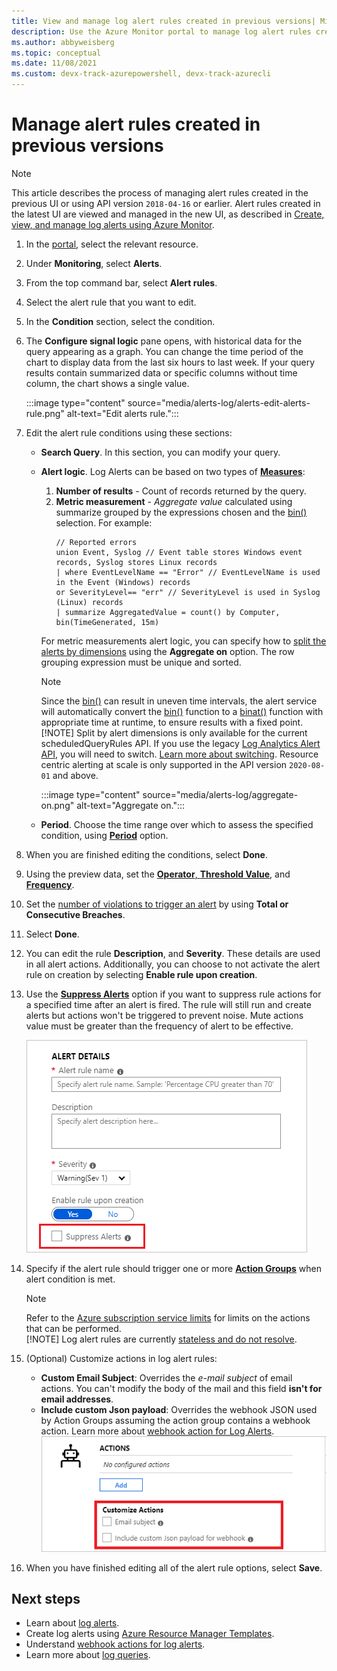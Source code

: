 ```yaml
---
title: View and manage log alert rules created in previous versions| Microsoft Docs
description: Use the Azure Monitor portal to manage log alert rules created in earlier versions
ms.author: abbyweisberg
ms.topic: conceptual
ms.date: 11/08/2021 
ms.custom: devx-track-azurepowershell, devx-track-azurecli
---
```

# Manage alert rules created in previous versions

> [!NOTE]
> This article describes the process of managing alert rules created in the previous UI or using API version `2018-04-16` or earlier. Alert rules created in the latest UI are viewed and managed in the new UI, as described in [Create, view, and manage log alerts using Azure Monitor](alerts-log.md).

1. In the [portal](https://portal.azure.com/), select the relevant resource.
1. Under **Monitoring**, select **Alerts**.
1. From the top command bar, select **Alert rules**.
1. Select the alert rule that you want to edit.
1. In the **Condition** section, select the condition.
1. The **Configure signal logic** pane opens, with historical data for the query appearing as a graph. You can change the time period of the chart to display data from the last six hours to last week.
    If your query results contain summarized data or  specific columns without time column, the chart shows a single value.
   
    :::image type="content" source="media/alerts-log/alerts-edit-alerts-rule.png" alt-text="Edit alerts rule.":::

1. Edit the alert rule conditions using these sections:
    - **Search Query**. In this section, you can modify your query.
    - **Alert logic**. Log Alerts can be based on two types of [**Measures**](./alerts-unified-log.md#measure):
        1. **Number of results** - Count of records returned by the query.
        1. **Metric measurement** - *Aggregate value* calculated using summarize grouped by the expressions chosen and the [bin()](/azure/data-explorer/kusto/query/binfunction) selection. For example:
            ```Kusto
            // Reported errors
            union Event, Syslog // Event table stores Windows event records, Syslog stores Linux records
            | where EventLevelName == "Error" // EventLevelName is used in the Event (Windows) records
            or SeverityLevel== "err" // SeverityLevel is used in Syslog (Linux) records
            | summarize AggregatedValue = count() by Computer, bin(TimeGenerated, 15m)
            ```
        For metric measurements alert logic, you can specify how to [split the alerts by dimensions](./alerts-unified-log.md#split-by-alert-dimensions) using the **Aggregate on** option. The row grouping expression must be unique and sorted.
        > [!NOTE]
        > Since the [bin()](/azure/data-explorer/kusto/query/binfunction) can result in uneven time intervals, the alert service will automatically convert the [bin()](/azure/data-explorer/kusto/query/binfunction) function to a [binat()](/azure/data-explorer/kusto/query/binatfunction) function with appropriate time at runtime, to ensure results with a fixed point.
        > [!NOTE]
        > Split by alert dimensions is only available for the current scheduledQueryRules API. If you use the legacy [Log Analytics Alert API](./api-alerts.md), you will need to switch. [Learn more about switching](./alerts-log-api-switch.md). Resource centric alerting at scale is only supported in the API version `2020-08-01` and above.

        :::image type="content" source="media/alerts-log/aggregate-on.png" alt-text="Aggregate on.":::

    - **Period**. Choose the time range over which to assess the specified condition, using [**Period**](./alerts-unified-log.md#query-time-range) option.
 
1. When you are finished editing the conditions, select **Done**.
1. Using the preview data, set the [**Operator**, **Threshold Value**](./alerts-unified-log.md#threshold-and-operator), and [**Frequency**](./alerts-unified-log.md#frequency).
1. Set the [number of violations to trigger an alert](./alerts-unified-log.md#number-of-violations-to-trigger-alert) by using **Total or Consecutive Breaches**.
1. Select **Done**. 
1. You can edit the rule **Description**, and **Severity**. These details are used in all alert actions. Additionally, you can choose to not activate the alert rule on creation by selecting **Enable rule upon creation**.
1. Use the [**Suppress Alerts**](./alerts-unified-log.md#state-and-resolving-alerts) option if you want to suppress rule actions for a specified time after an alert is fired. The rule will still run and create alerts but actions won't be triggered to prevent noise. Mute actions value must be greater than the frequency of alert to be effective.

   ![Suppress Alerts for Log Alerts](media/alerts-log/AlertsPreviewSuppress.png)
1. Specify if the alert rule should trigger one or more [**Action Groups**](./action-groups.md#webhook) when alert condition is met.
    > [!NOTE]
    > Refer to the [Azure subscription service limits](../../azure-resource-manager/management/azure-subscription-service-limits.md) for limits on the actions that can be performed.  
    > [!NOTE]
    > Log alert rules are currently [stateless and do not resolve](./alerts-unified-log.md#state-and-resolving-alerts).
1. (Optional) Customize actions in log alert rules:
    - **Custom Email Subject**: Overrides the *e-mail subject* of email actions. You can't modify the body of the mail and this field **isn't for email addresses**.
    - **Include custom Json payload**: Overrides the webhook JSON used by Action Groups assuming the action group contains a webhook action. Learn more about [webhook action for Log Alerts](./alerts-log-webhook.md).
    ![Action Overrides for Log Alerts](media/alerts-log/AlertsPreviewOverrideLog.png)
1. When you have finished editing all of the alert rule options, select **Save**.

## Next steps

* Learn about [log alerts](./alerts-unified-log.md).
* Create log alerts using [Azure Resource Manager Templates](./alerts-log-create-templates.md).
* Understand [webhook actions for log alerts](./alerts-log-webhook.md).
* Learn more about [log queries](../logs/log-query-overview.md).
